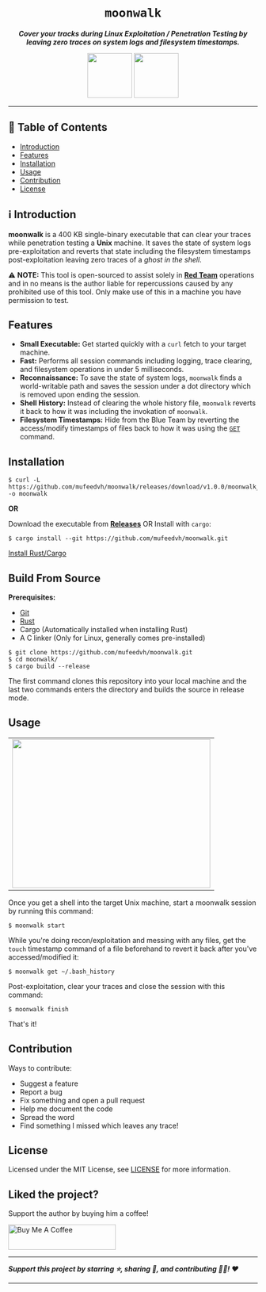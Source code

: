 <div align="center">
  <h1><code>moonwalk</code></h1> 
  <p><strong><em>Cover your tracks during Linux Exploitation / Penetration Testing by leaving zero traces on system logs and filesystem timestamps.</em></strong></p>
  <img height="90" width="90" src="https://user-images.githubusercontent.com/26198477/146671442-78bb6781-b283-4f43-8754-d1d3b62ae627.gif">
  <img height="90" width="90" src="https://user-images.githubusercontent.com/26198477/146671305-5ffc26b4-1e0e-4436-9a1e-1e0dfc81f40e.gif">
</div>

---

## 📖 Table of Contents

- [Introduction](#%E2%84%B9%EF%B8%8F-introduction)
- [Features](#features)
- [Installation](#installation)
- [Usage](#usage)
- [Contribution](#contribution)
- [License](#license)

## ℹ️ Introduction

**moonwalk** is a 400 KB single-binary executable that can clear your traces while penetration testing a **Unix** machine. It saves the state of system logs pre-exploitation and reverts that state including the filesystem timestamps post-exploitation leaving zero traces of a _ghost in the shell_.

⚠️ **NOTE:** This tool is open-sourced to assist solely in [**Red Team**](https://en.wikipedia.org/wiki/Red_team) operations and in no means is the author liable for repercussions caused by any prohibited use of this tool. Only make use of this in a machine you have permission to test.

## Features

- **Small Executable:** Get started quickly with a `curl` fetch to your target machine.
- **Fast:** Performs all session commands including logging, trace clearing, and filesystem operations in under 5 milliseconds.
- **Reconnaissance:** To save the state of system logs, `moonwalk` finds a world-writable path and saves the session under a dot directory which is removed upon ending the session.
- **Shell History:** Instead of clearing the whole history file, `moonwalk` reverts it back to how it was including the invokation of `moonwalk`.
- **Filesystem Timestamps:** Hide from the Blue Team by reverting the access/modify timestamps of files back to how it was using the [`GET`](#usage) command.

## Installation

```
$ curl -L https://github.com/mufeedvh/moonwalk/releases/download/v1.0.0/moonwalk_linux -o moonwalk
```

**OR**

Download the executable from [**Releases**](https://github.com/mufeedvh/moonwalk/releases) OR Install with `cargo`:

    $ cargo install --git https://github.com/mufeedvh/moonwalk.git
    
[Install Rust/Cargo](https://rust-lang.org/tools/install)

## Build From Source

**Prerequisites:**

* [Git](https://git-scm.org/downloads)
* [Rust](https://rust-lang.org/tools/install)
* Cargo (Automatically installed when installing Rust)
* A C linker (Only for Linux, generally comes pre-installed)

```
$ git clone https://github.com/mufeedvh/moonwalk.git
$ cd moonwalk/
$ cargo build --release
```

The first command clones this repository into your local machine and the last two commands enters the directory and builds the source in release mode.

## Usage

<div align="center">
  <table>
    <tr>
      <td><img height="300" width="400" src="https://user-images.githubusercontent.com/26198477/146672354-9db1e7e5-bb8a-43e5-8b64-b2d1bbea547e.png"></td>
    </tr>
  </table>
</div>

Once you get a shell into the target Unix machine, start a moonwalk session by running this command:

    $ moonwalk start
    
While you're doing recon/exploitation and messing with any files, get the `touch` timestamp command of a file beforehand to revert it back after you've accessed/modified it:

    $ moonwalk get ~/.bash_history
    
Post-exploitation, clear your traces and close the session with this command:

    $ moonwalk finish
    
That's it!

## Contribution

Ways to contribute:

- Suggest a feature
- Report a bug
- Fix something and open a pull request
- Help me document the code
- Spread the word
- Find something I missed which leaves any trace!

## License

Licensed under the MIT License, see <a href="https://github.com/mufeedvh/gisture/blob/master/LICENSE">LICENSE</a> for more information.

## Liked the project?
Support the author by buying him a coffee!

<a href="https://www.buymeacoffee.com/mufeedvh" target="_blank"><img src="https://cdn.buymeacoffee.com/buttons/default-orange.png" alt="Buy Me A Coffee" height="51px" width="217px"></a>

----

***Support this project by starring ⭐, sharing 📲, and contributing 👩‍💻! :heart:***

----
